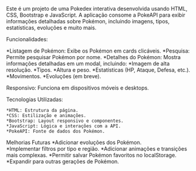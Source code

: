 Este é um projeto de uma Pokedex interativa desenvolvida usando HTML, CSS, Bootstrap e JavaScript. A aplicação consome a PokeAPI para exibir informações detalhadas sobre Pokémon, incluindo imagens, tipos, estatísticas, evoluções e muito mais.

Funcionalidades:

*Listagem de Pokémon: Exibe os Pokémon em cards clicáveis.
*Pesquisa: Permite pesquisar Pokémon por nome.
*Detalhes do Pokémon: Mostra informações detalhadas em um modal, incluindo:
    *Imagem de alta resolução.
    *Tipos.
    *Altura e peso.
    *Estatísticas (HP, Ataque, Defesa, etc.).
    *Movimentos.
    *Evoluções (em breve).

Responsivo: Funciona em dispositivos móveis e desktops.

Tecnologias Utilizadas:

    *HTML: Estrutura da página.
    *CSS: Estilização e animações.
    *Bootstrap: Layout responsivo e componentes.
    *JavaScript: Lógica e interações com a API.
    *PokeAPI: Fonte de dados dos Pokémon.

Melhorias Futuras
    *Adicionar evoluções dos Pokémon.    
    *Implementar filtros por tipo e região.
    *Adicionar animações e transições mais complexas.
    *Permitir salvar Pokémon favoritos no localStorage.
    *Expandir para outras gerações de Pokémon.